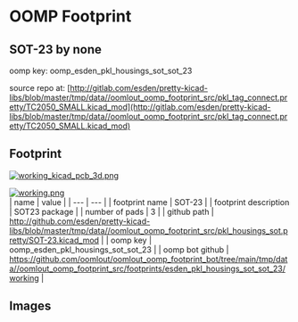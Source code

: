 # OOMP Footprint  
## SOT-23  by none  
  
oomp key: oomp_esden_pkl_housings_sot_sot_23  
  
source repo at: [http://gitlab.com/esden/pretty-kicad-libs/blob/master/tmp/data//oomlout_oomp_footprint_src/pkl_tag_connect.pretty/TC2050_SMALL.kicad_mod](http://gitlab.com/esden/pretty-kicad-libs/blob/master/tmp/data//oomlout_oomp_footprint_src/pkl_tag_connect.pretty/TC2050_SMALL.kicad_mod)  
## Footprint  
  
[![working_kicad_pcb_3d.png](working_kicad_pcb_3d_600.png)](working_kicad_pcb_3d.png)  
  
[![working.png](working_600.png)](working.png)  
| name | value | 
| --- | --- | 
| footprint name | SOT-23 | 
| footprint description | SOT23 package | 
| number of pads | 3 | 
| github path | http://github.com/esden/pretty-kicad-libs/blob/master/tmp/data//oomlout_oomp_footprint_src/pkl_housings_sot.pretty/SOT-23.kicad_mod | 
| oomp key | oomp_esden_pkl_housings_sot_sot_23 | 
| oomp bot github | https://github.com/oomlout/oomlout_oomp_footprint_bot/tree/main/tmp/data//oomlout_oomp_footprint_src/footprints/esden_pkl_housings_sot_sot_23/working | 
## Images  
